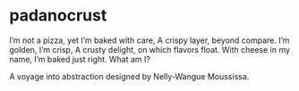 # padanocrust

I’m not a pizza, yet I’m baked with care,
A crispy layer, beyond compare.
I’m golden, I’m crisp,
A crusty delight, on which flavors float.
With cheese in my name, I’m baked just right.
What am I?

A voyage into abstraction designed by Nelly-Wangue Moussissa.
